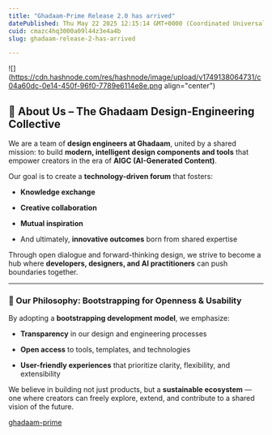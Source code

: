 ```yaml
---
title: "Ghadaam-Prime Release 2.0 has arrived"
datePublished: Thu May 22 2025 12:15:14 GMT+0000 (Coordinated Universal Time)
cuid: cmazc4hq3000a09l44z3e4a4b
slug: ghadaam-release-2-has-arrived

---
```


![](https://cdn.hashnode.com/res/hashnode/image/upload/v1749138064731/c04a60dc-0e14-450f-96f0-7789e6114e8e.png align="center")

## 👥 About Us – The Ghadaam Design-Engineering Collective

We are a team of **design engineers at Ghadaam**, united by a shared mission: to build **modern, intelligent design components and tools** that empower creators in the era of **AIGC (AI-Generated Content)**.

Our goal is to create a **technology-driven forum** that fosters:

* **Knowledge exchange**
    
* **Creative collaboration**
    
* **Mutual inspiration**
    
* And ultimately, **innovative outcomes** born from shared expertise
    

Through open dialogue and forward-thinking design, we strive to become a hub where **developers, designers, and AI practitioners** can push boundaries together.

---

### 🚀 Our Philosophy: Bootstrapping for Openness & Usability

By adopting a **bootstrapping development model**, we emphasize:

* **Transparency** in our design and engineering processes
    
* **Open access** to tools, templates, and technologies
    
* **User-friendly experiences** that prioritize clarity, flexibility, and extensibility
    

We believe in building not just products, but a **sustainable ecosystem** — one where creators can freely explore, extend, and contribute to a shared vision of the future.

[ghadaam-prime](https://ghadaam-prime.vercel.app)